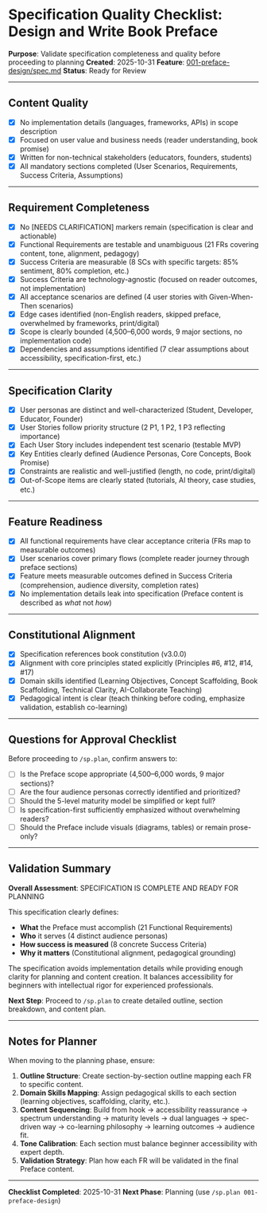 # Specification Quality Checklist: Design and Write Book Preface

**Purpose**: Validate specification completeness and quality before proceeding to planning
**Created**: 2025-10-31
**Feature**: [001-preface-design/spec.md](../spec.md)
**Status**: Ready for Review

---

## Content Quality

- [x] No implementation details (languages, frameworks, APIs) in scope description
- [x] Focused on user value and business needs (reader understanding, book promise)
- [x] Written for non-technical stakeholders (educators, founders, students)
- [x] All mandatory sections completed (User Scenarios, Requirements, Success Criteria, Assumptions)

---

## Requirement Completeness

- [x] No [NEEDS CLARIFICATION] markers remain (specification is clear and actionable)
- [x] Functional Requirements are testable and unambiguous (21 FRs covering content, tone, alignment, pedagogy)
- [x] Success Criteria are measurable (8 SCs with specific targets: 85% sentiment, 80% completion, etc.)
- [x] Success Criteria are technology-agnostic (focused on reader outcomes, not implementation)
- [x] All acceptance scenarios are defined (4 user stories with Given-When-Then scenarios)
- [x] Edge cases identified (non-English readers, skipped preface, overwhelmed by frameworks, print/digital)
- [x] Scope is clearly bounded (4,500–6,000 words, 9 major sections, no implementation code)
- [x] Dependencies and assumptions identified (7 clear assumptions about accessibility, specification-first, etc.)

---

## Specification Clarity

- [x] User personas are distinct and well-characterized (Student, Developer, Educator, Founder)
- [x] User Stories follow priority structure (2 P1, 1 P2, 1 P3 reflecting importance)
- [x] Each User Story includes independent test scenario (testable MVP)
- [x] Key Entities clearly defined (Audience Personas, Core Concepts, Book Promise)
- [x] Constraints are realistic and well-justified (length, no code, print/digital)
- [x] Out-of-Scope items are clearly stated (tutorials, AI theory, case studies, etc.)

---

## Feature Readiness

- [x] All functional requirements have clear acceptance criteria (FRs map to measurable outcomes)
- [x] User scenarios cover primary flows (complete reader journey through preface sections)
- [x] Feature meets measurable outcomes defined in Success Criteria (comprehension, audience diversity, completion rates)
- [x] No implementation details leak into specification (Preface content is described as *what* not *how*)

---

## Constitutional Alignment

- [x] Specification references book constitution (v3.0.0)
- [x] Alignment with core principles stated explicitly (Principles #6, #12, #14, #17)
- [x] Domain skills identified (Learning Objectives, Concept Scaffolding, Book Scaffolding, Technical Clarity, AI-Collaborate Teaching)
- [x] Pedagogical intent is clear (teach thinking before coding, emphasize validation, establish co-learning)

---

## Questions for Approval Checklist

Before proceeding to `/sp.plan`, confirm answers to:

- [ ] Is the Preface scope appropriate (4,500–6,000 words, 9 major sections)?
- [ ] Are the four audience personas correctly identified and prioritized?
- [ ] Should the 5-level maturity model be simplified or kept full?
- [ ] Is specification-first sufficiently emphasized without overwhelming readers?
- [ ] Should the Preface include visuals (diagrams, tables) or remain prose-only?

---

## Validation Summary

**Overall Assessment**: SPECIFICATION IS COMPLETE AND READY FOR PLANNING

This specification clearly defines:
- **What** the Preface must accomplish (21 Functional Requirements)
- **Who** it serves (4 distinct audience personas)
- **How success is measured** (8 concrete Success Criteria)
- **Why it matters** (Constitutional alignment, pedagogical grounding)

The specification avoids implementation details while providing enough clarity for planning and content creation. It balances accessibility for beginners with intellectual rigor for experienced professionals.

**Next Step**: Proceed to `/sp.plan` to create detailed outline, section breakdown, and content plan.

---

## Notes for Planner

When moving to the planning phase, ensure:

1. **Outline Structure**: Create section-by-section outline mapping each FR to specific content.
2. **Domain Skills Mapping**: Assign pedagogical skills to each section (learning objectives, scaffolding, clarity, etc.).
3. **Content Sequencing**: Build from hook → accessibility reassurance → spectrum understanding → maturity levels → dual languages → spec-driven way → co-learning philosophy → learning outcomes → audience fit.
4. **Tone Calibration**: Each section must balance beginner accessibility with expert depth.
5. **Validation Strategy**: Plan how each FR will be validated in the final Preface content.

---

**Checklist Completed**: 2025-10-31
**Next Phase**: Planning (use `/sp.plan 001-preface-design`)
